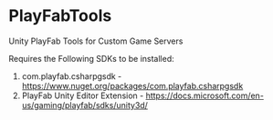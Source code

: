 # PlayFabTools
Unity PlayFab Tools for Custom Game Servers

Requires the Following SDKs to be installed:
1. com.playfab.csharpgsdk - https://www.nuget.org/packages/com.playfab.csharpgsdk
2. PlayFab Unity Editor Extension - https://docs.microsoft.com/en-us/gaming/playfab/sdks/unity3d/
